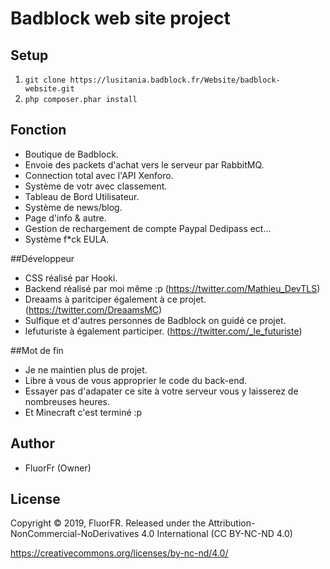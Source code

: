 # Badblock web site project

## Setup

1. ```git clone https://lusitania.badblock.fr/Website/badblock-website.git```
2. ```php composer.phar install```


## Fonction
- Boutique de Badblock.
- Envoie des packets d'achat vers le serveur par RabbitMQ.
- Connection total avec l'API Xenforo.
- Système de votr avec classement.
- Tableau de Bord Utilisateur.
- Système de news/blog.
- Page d'info & autre.
- Gestion de rechargement de compte Paypal Dedipass ect...
- Système f*ck EULA.


##Développeur
- CSS réalisé par Hooki.
- Backend réalisé par moi même :p (https://twitter.com/Mathieu_DevTLS)
- Dreaams à paritciper également à ce projet. (https://twitter.com/DreaamsMC)
- Sulfique et d'autres personnes de Badblock on guidé ce projet.
- lefuturiste à également participer. (https://twitter.com/_le_futuriste)


##Mot de fin
- Je ne maintien plus de projet.
- Libre à vous de vous approprier le code du back-end.
- Essayer pas d'adapater ce site à votre serveur vous y laisserez de nombreuses heures.
- Et Minecraft c'est terminé :p


## Author
- FluorFr (Owner)

## License
Copyright © 2019, FluorFR. Released under the Attribution-NonCommercial-NoDerivatives 4.0 International (CC BY-NC-ND 4.0)

https://creativecommons.org/licenses/by-nc-nd/4.0/
